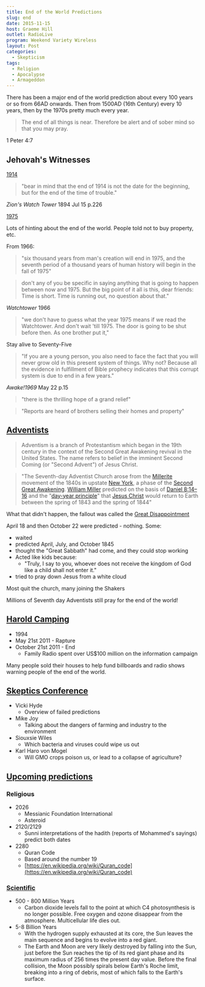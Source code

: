 ```yaml
---
title: End of the World Predictions
slug: end
date: 2015-11-15
host: Graeme Hill
outlet: RadioLive
program: Weekend Variety Wireless
layout: Post
categories:
  - Skepticism
tags:
  - Religion
  - Apocalypse
  - Armageddon
---
```


There has been a major end of the world prediction about every 100 years or so from 66AD onwards. Then from 1500AD (16th Century) every 10 years, then by the 1970s pretty much every year.

<!-- more -->

> The end of all things is near. Therefore be alert and of sober mind so that you may pray.

1 Peter 4:7

## Jehovah's Witnesses

[1914](http://www.jwfacts.com/watchtower/failed-1914-predictions.php)

> "bear in mind that the end of 1914 is not the date for the beginning, but for the end of the time of trouble."

_Zion's Watch Tower_ 1894 Jul 15 p.226

[1975](http://www.jwfacts.com/watchtower/1975.php)

Lots of hinting about the end of the world. People told not to buy property, etc.

From 1966:

> "six thousand years from man's creation will end in 1975, and the seventh period of a thousand years of human history will begin in the fall of 1975"

> don't any of you be specific in saying anything that is going to happen between now and 1975. But the big point of it all is this, dear friends: Time is short. Time is running out, no question about that."

_Watchtower_ 1966

> "we don't have to guess what the year 1975 means if we read the Watchtower. And don't wait 'till 1975. The door is going to be shut before then. As one brother put it,"

Stay alive to Seventy-Five

> "If you are a young person, you also need to face the fact that you will never grow old in this present system of things. Why not? Because all the evidence in fulfillment of Bible prophecy indicates that this corrupt system is due to end in a few years."

_Awake!1969_ May 22 p.15

> "there is the thrilling hope of a grand relief"

> "Reports are heard of brothers selling their homes and property"

## [Adventists](https://en.wikipedia.org/wiki/Adventism)

> Adventism is a branch of Protestantism which began in the 19th century in the context of the Second Great Awakening revival in the United States. The name refers to belief in the imminent Second Coming (or "Second Advent") of Jesus Christ.

> "The Seventh-day Adventist Church arose from the [Millerite](https://en.wikipedia.org/wiki/Millerism) movement of the 1840s in upstate [New York](https://en.wikipedia.org/wiki/New_York), a phase of the [Second Great Awakening](https://en.wikipedia.org/wiki/Second_Great_Awakening). [William Miller](<https://en.wikipedia.org/wiki/William_Miller_(preacher)>) predicted on the basis of [Daniel 8:14–16](http://tools.wmflabs.org/bibleversefinder/?book=Daniel&verse=8:14%E2%80%9316&src=KJV) and the "[day-year principle](https://en.wikipedia.org/wiki/Day-year_principle)" that [Jesus Christ](https://en.wikipedia.org/wiki/Jesus_Christ) would return to Earth between the spring of 1843 and the spring of 1844"

What that didn't happen, the fallout was called the [Great Disappointment](https://en.wikipedia.org/wiki/Great_Disappointment)

April 18 and then October 22 were predicted - nothing. Some:

- waited
- predicted April, July, and October 1845
- thought the "Great Sabbath" had come, and they could stop working
- Acted like kids because:
  - "Truly, I say to you, whoever does not receive the kingdom of God like a child shall not enter it."
- tried to pray down Jesus from a white cloud

Most quit the church, many joining the Shakers

Millions of Seventh day Adventists still pray for the end of the world!

## [Harold Camping](https://en.wikipedia.org/wiki/Harold_Camping#End_times_calculations)

- 1994
- May 21st 2011 - Rapture
- October 21st 2011 - End
  - Family Radio spent over US$100 million on the information campaign

Many people sold their houses to help fund billboards and radio shows warning people of the end of the world.

## [Skeptics Conference](http://conference.skeptics.nz/programme)

- Vicki Hyde
  - Overview of failed predictions
- Mike Joy
  - Talking about the dangers of farming and industry to the environment
- Siouxsie Wiles
  - Which bacteria and viruses could wipe us out
- Karl Haro von Mogel
  - Will GMO crops poison us, or lead to a collapse of agriculture?

## [Upcoming predictions](https://en.wikipedia.org/wiki/List_of_dates_predicted_for_apocalyptic_events#Predictions_for_the_future)

### Religious

- 2026
  - Messianic Foundation International
  - Asteroid
- 2120/2129
  - Sunni interpretations of the hadith (reports of Mohammed's sayings) predict both dates
- 2280
  - Quran Code
  - Based around the number 19
  - [https://en.wikipedia.org/wiki/Quran_code](https://en.wikipedia.org/wiki/Quran_code)

### [Scientific](https://en.wikipedia.org/wiki/Timeline_of_the_far_future)

- 500 - 800 Million Years
  - Carbon dioxide levels fall to the point at which C4 photosynthesis is no longer possible. Free oxygen and ozone disappear from the atmosphere. Multicellular life dies out.
- 5-8 Billion Years
  - With the hydrogen supply exhausted at its core, the Sun leaves the main sequence and begins to evolve into a red giant.
  - The Earth and Moon are very likely destroyed by falling into the Sun, just before the Sun reaches the tip of its red giant phase and its maximum radius of 256 times the present day value. Before the final collision, the Moon possibly spirals below Earth's Roche limit, breaking into a ring of debris, most of which falls to the Earth's surface.
